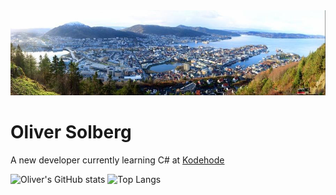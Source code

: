 <img src="pictures/tempbergenpanorama.jpg" />

# Oliver Solberg

A new developer currently learning C# at [Kodehode](https://www.kodehode.no/)
<br>

![Oliver's GitHub stats](https://github-readme-stats.vercel.app/api?username=Tobe-Deleted&show_icons=true&theme=synthwave)
  ![Top Langs](https://github-readme-stats.vercel.app/api/top-langs/?username=Tobe-Deleted&layout=compact&theme=synthwave&Langs_count=10)
<!--
**Tobe-Deleted/Tobe-Deleted** is a ✨ _special_ ✨ repository because its `README.md` (this file) appears on your GitHub profile.

Here are some ideas to get you started:

- 🔭 I’m currently working on ...
- 🌱 I’m currently learning ...
- 👯 I’m looking to collaborate on ...
- 🤔 I’m looking for help with ...
- 💬 Ask me about ...
- 📫 How to reach me: ...
- 😄 Pronouns: ...
- ⚡ Fun fact: ...
  -->
